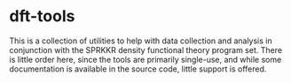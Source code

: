 # dft-tools

This is a collection of utilities to help with data collection and analysis in
conjunction with the SPRKKR density functional theory program set.  There is
little order here, since the tools are primarily single-use, and while some
documentation is available in the source code, little support is offered.
